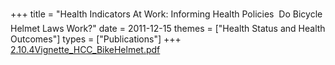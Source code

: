+++
title = "Health Indicators At Work: Informing Health Policies  Do Bicycle Helmet Laws Work?"
date = 2011-12-15
themes = ["Health Status and Health Outcomes"]
types = ["Publications"]
+++
[2.10.4Vignette\_HCC\_BikeHelmet.pdf](/files/2.10.4Vignette_HCC_BikeHelmet.pdf)
